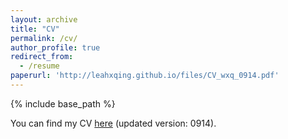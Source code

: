 ```yaml
---
layout: archive
title: "CV"
permalink: /cv/
author_profile: true
redirect_from:
  - /resume
paperurl: 'http://leahxqing.github.io/files/CV_wxq_0914.pdf'
---
```


{% include base_path %}

You can find my CV [here](http://leahxqing.github.io/files/CV_wxq_0425.pdf) (updated version: 0914).
